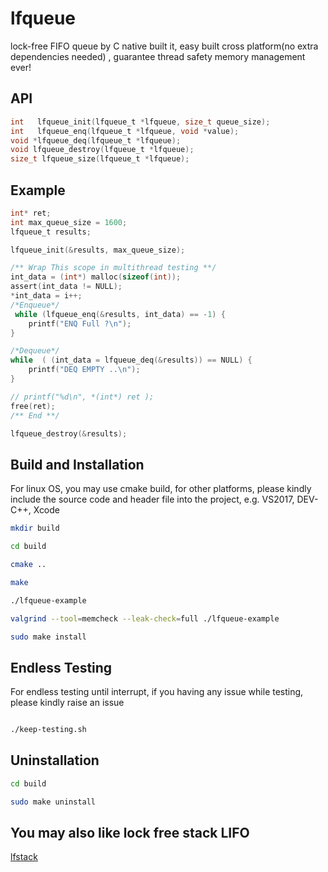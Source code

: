 # lfqueue
lock-free FIFO queue by C native built it, easy built cross platform(no extra dependencies needed) , guarantee thread safety memory management ever!


## API 
```c
int   lfqueue_init(lfqueue_t *lfqueue, size_t queue_size);
int   lfqueue_enq(lfqueue_t *lfqueue, void *value);
void *lfqueue_deq(lfqueue_t *lfqueue);
void lfqueue_destroy(lfqueue_t *lfqueue);
size_t lfqueue_size(lfqueue_t *lfqueue);
```


## Example

```c
int* ret;
int max_queue_size = 1600;
lfqueue_t results;

lfqueue_init(&results, max_queue_size);

/** Wrap This scope in multithread testing **/
int_data = (int*) malloc(sizeof(int));
assert(int_data != NULL);
*int_data = i++;
/*Enqueue*/
 while (lfqueue_enq(&results, int_data) == -1) {
   	printf("ENQ Full ?\n");
}

/*Dequeue*/
while  ( (int_data = lfqueue_deq(&results)) == NULL) {
    printf("DEQ EMPTY ..\n");
}

// printf("%d\n", *(int*) ret );
free(ret);
/** End **/

lfqueue_destroy(&results);

```



## Build and Installation

For linux OS, you may use cmake build, for other platforms, please kindly include the source code and header file into the project, e.g. VS2017, DEV-C++, Xcode

```bash
mkdir build

cd build

cmake ..

make

./lfqueue-example

valgrind --tool=memcheck --leak-check=full ./lfqueue-example

sudo make install


```

## Endless Testing 

For endless testing until interrupt, if you having any issue while testing, please kindly raise an issue

```bash

./keep-testing.sh

```


## Uninstallation

```bash
cd build

sudo make uninstall

```


## You may also like lock free stack LIFO

[lfstack](https://github.com/Taymindis/lfstack)
